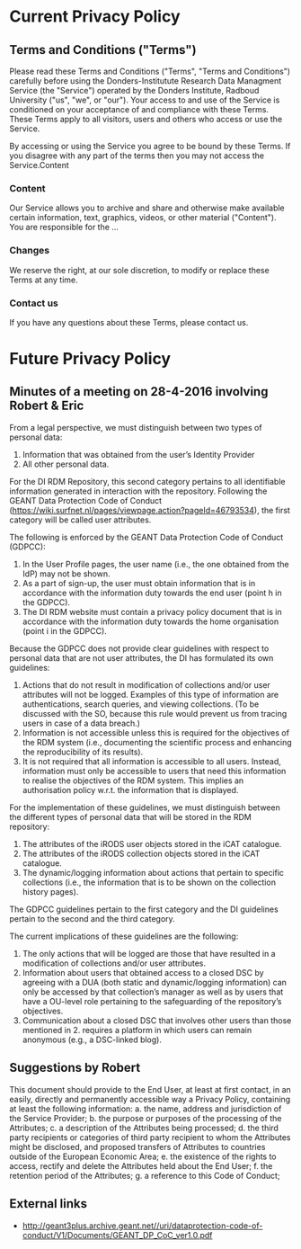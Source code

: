 # Current Privacy Policy

## Terms and Conditions ("Terms")

Please read these Terms and Conditions ("Terms", "Terms and Conditions") carefully before using the Donders-Institutute Research Data Managment Service (the "Service") operated by the Donders Institute, Radboud University ("us", "we", or "our"). Your access to and use of the Service is conditioned on your acceptance of and compliance with these Terms. These Terms apply to all visitors, users and others who access or use the Service.

By accessing or using the Service you agree to be bound by these Terms. If you disagree with any part of the terms then you may not access the Service.Content

### Content

Our Service allows you to archive and share and otherwise make available certain information, text, graphics, videos, or other material ("Content"). You are responsible for the ...

### Changes

We reserve the right, at our sole discretion, to modify or replace these Terms at any time.

### Contact us

If you have any questions about these Terms, please contact us.

# Future Privacy Policy


## Minutes of a meeting on 28-4-2016 involving Robert & Eric

From a legal perspective, we must distinguish between two types of personal data:

1. Information that was obtained from the user’s Identity Provider
2. All other personal data.

For the DI RDM Repository, this second category pertains to all identifiable information generated in interaction with the repository. Following the GEANT Data Protection Code of Conduct (https://wiki.surfnet.nl/pages/viewpage.action?pageId=46793534), the first category will be called user attributes.

The following is enforced by the GEANT Data Protection Code of Conduct (GDPCC):

1. In the User Profile pages, the user name (i.e., the one obtained from the IdP) may not be shown.
2. As a part of sign-up, the user must obtain information that is in accordance with the information duty towards the end user (point h in the GDPCC).
3. The DI RDM website must contain a privacy policy document that is in accordance with the information duty towards the home organisation (point i in the GDPCC).

Because the GDPCC does not provide clear guidelines with respect to personal data that are not user attributes, the DI has formulated its own guidelines:

1. Actions that do not result in modification of collections and/or user attributes will not be logged. Examples of this type of information are authentications, search queries, and viewing collections. (To be discussed with the SO, because this rule would prevent us from tracing users in case of a data breach.)
2. Information is not accessible unless this is required for the objectives of the RDM system (i.e., documenting the scientific process and enhancing the reproducibility of its results).
3. It is not required that all information is accessible to all users. Instead, information must only be accessible to users that need this information to realise the objectives of the RDM system. This implies an authorisation policy w.r.t. the information that is displayed.

For the implementation of these guidelines, we must distinguish between the different types of personal data that will be stored in the RDM repository:

1. The attributes of the iRODS user objects stored in the iCAT catalogue.
2. The attributes of the iRODS collection objects stored in the iCAT catalogue.
3. The dynamic/logging information about actions that pertain to specific collections (i.e., the information that is to be shown on the collection history pages).

The GDPCC guidelines pertain to the first category and the DI guidelines pertain to the second and the third category.

The current implications of these guidelines are the following:

1. The only actions that will be logged are those that have resulted in a modification of collections and/or user attributes.
2. Information about users that obtained access to a closed DSC by agreeing with a DUA (both static and dynamic/logging information) can only be accessed by that collection’s manager as well as by users that have a OU-level role pertaining to the safeguarding of the repository’s objectives.
3. Communication about a closed DSC that involves other users than those mentioned in 2. requires a platform in which users can remain anonymous (e.g., a DSC-linked blog).   


## Suggestions by Robert

This document should  provide to the End User, at least at first contact, in an easily, directly and permanently accessible way a Privacy Policy, containing at least the following information:
a. the name, address and jurisdiction of the Service Provider;
b. the purpose or purposes of the processing of the Attributes;
c. a description of the Attributes being processed;
d. the third party recipients or categories of third party recipient to whom the Attributes might be disclosed, and proposed transfers of Attributes to countries outside of the European Economic Area;
e. the existence of the rights to access, rectify and delete the Attributes held about the End User;
f. the retention period of the Attributes;
g. a reference to this Code of Conduct;


## External links
  * http://geant3plus.archive.geant.net//uri/dataprotection-code-of-conduct/V1/Documents/GEANT_DP_CoC_ver1.0.pdf
